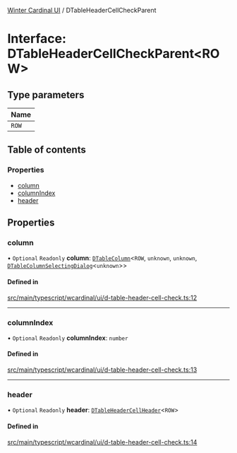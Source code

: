 [Winter Cardinal UI](../README.md) / DTableHeaderCellCheckParent

# Interface: DTableHeaderCellCheckParent<ROW\>

## Type parameters

| Name |
| :------ |
| `ROW` |

## Table of contents

### Properties

- [column](DTableHeaderCellCheckParent.md#column)
- [columnIndex](DTableHeaderCellCheckParent.md#columnindex)
- [header](DTableHeaderCellCheckParent.md#header)

## Properties

### column

• `Optional` `Readonly` **column**: [`DTableColumn`](DTableColumn.md)<`ROW`, `unknown`, `unknown`, [`DTableColumnSelectingDialog`](DTableColumnSelectingDialog.md)<`unknown`\>\>

#### Defined in

[src/main/typescript/wcardinal/ui/d-table-header-cell-check.ts:12](https://github.com/winter-cardinal/winter-cardinal-ui/blob/v0.154.0/src/main/typescript/wcardinal/ui/d-table-header-cell-check.ts#L12)

___

### columnIndex

• `Optional` `Readonly` **columnIndex**: `number`

#### Defined in

[src/main/typescript/wcardinal/ui/d-table-header-cell-check.ts:13](https://github.com/winter-cardinal/winter-cardinal-ui/blob/v0.154.0/src/main/typescript/wcardinal/ui/d-table-header-cell-check.ts#L13)

___

### header

• `Optional` `Readonly` **header**: [`DTableHeaderCellHeader`](DTableHeaderCellHeader.md)<`ROW`\>

#### Defined in

[src/main/typescript/wcardinal/ui/d-table-header-cell-check.ts:14](https://github.com/winter-cardinal/winter-cardinal-ui/blob/v0.154.0/src/main/typescript/wcardinal/ui/d-table-header-cell-check.ts#L14)
